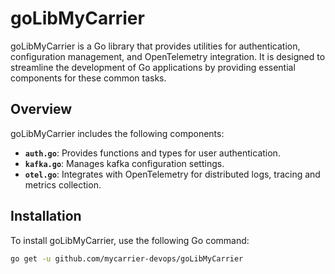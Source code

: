 # goLibMyCarrier

goLibMyCarrier is a Go library that provides utilities for authentication, configuration management, and OpenTelemetry integration. It is designed to streamline the development of Go applications by providing essential components for these common tasks.

## Overview

goLibMyCarrier includes the following components:

- **`auth.go`**: Provides functions and types for user authentication.
- **`kafka.go`**: Manages kafka configuration settings.
- **`otel.go`**: Integrates with OpenTelemetry for distributed logs, tracing and metrics collection.

## Installation

To install goLibMyCarrier, use the following Go command:

```bash
go get -u github.com/mycarrier-devops/goLibMyCarrier